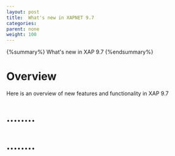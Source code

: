 ```yaml
---
layout: post
title:  What's new in XAPNET 9.7
categories:
parent: none
weight: 100
---
```


{%summary%} What's new in XAP 9.7 {%endsummary%}

# Overview
Here is an overview of new features and functionality in XAP 9.7

# ........


# ........

